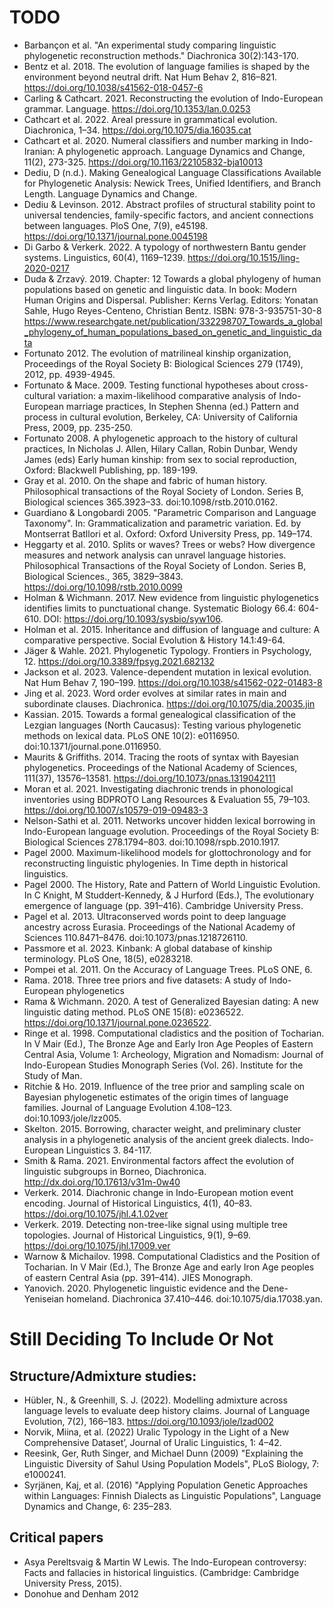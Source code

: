 # TODO

* Barbançon et al. "An experimental study comparing linguistic phylogenetic reconstruction methods." Diachronica 30(2):143-170. 
* Bentz et al. 2018. The evolution of language families is shaped by the environment beyond neutral drift. Nat Hum Behav 2, 816–821. https://doi.org/10.1038/s41562-018-0457-6
* Carling & Cathcart. 2021. Reconstructing the evolution of Indo-European grammar. Language. https://doi.org/10.1353/lan.0.0253
* Cathcart et al. 2022. Areal pressure in grammatical evolution. Diachronica, 1–34. https://doi.org/10.1075/dia.16035.cat
* Cathcart et al. 2020. Numeral classifiers and number marking in Indo-Iranian: A phylogenetic approach. Language Dynamics and Change, 11(2), 273-325. https://doi.org/10.1163/22105832-bja10013
* Dediu, D (n.d.). Making Genealogical Language Classifications Available for Phylogenetic Analysis: Newick Trees, Unified Identifiers, and Branch Length. Language Dynamics and Change.
* Dediu & Levinson. 2012. Abstract profiles of structural stability point to universal tendencies, family-specific factors, and ancient connections between languages. PloS One, 7(9), e45198. https://doi.org/10.1371/journal.pone.0045198
* Di Garbo & Verkerk. 2022. A typology of northwestern Bantu gender systems. Linguistics, 60(4), 1169–1239. https://doi.org/10.1515/ling-2020-0217
* Duda & Zrzavý. 2019. Chapter: 12 Towards a global phylogeny of human populations based on genetic and linguistic data. In book: Modern Human Origins and Dispersal. Publisher: Kerns Verlag. Editors: Yonatan Sahle, Hugo Reyes-Centeno, Christian Bentz. ISBN: 978-3-935751-30-8 https://www.researchgate.net/publication/332298707_Towards_a_global_phylogeny_of_human_populations_based_on_genetic_and_linguistic_data
* Fortunato 2012. The evolution of matrilineal kinship organization, Proceedings of the Royal Society B: Biological Sciences 279 (1749), 2012, pp. 4939-4945.
* Fortunato & Mace. 2009. Testing functional hypotheses about cross-cultural variation: a maxim-likelihood comparative analysis of Indo-European marriage practices, In Stephen Shenna (ed.) Pattern and process in cultural evolution, Berkeley, CA: University of California Press, 2009, pp. 235-250.
* Fortunato 2008. A phylogenetic approach to the history of cultural practices, In Nicholas J. Allen, Hilary Callan, Robin Dunbar, Wendy James (eds) Early human kinship: from sex to social reproduction, Oxford: Blackwell Publishing, pp. 189-199.
* Gray et al. 2010. On the shape and fabric of human history. Philosophical transactions of the Royal Society of London. Series B, Biological sciences 365.3923–33. doi:10.1098/rstb.2010.0162.
* Guardiano & Longobardi 2005. "Parametric Comparison and Language Taxonomy". In: Grammaticalization and parametric variation. Ed. by Montserrat Batllori et al. Oxford: Oxford University Press, pp. 149–174.
* Heggarty et al. 2010. Splits or waves? Trees or webs? How divergence measures and network analysis can unravel language histories. Philosophical Transactions of the Royal Society of London. Series B, Biological Sciences., 365, 3829–3843. https://doi.org/10.1098/rstb.2010.0099
* Holman & Wichmann. 2017. New evidence from linguistic phylogenetics identifies limits to punctuational change. Systematic Biology 66.4: 604-610. DOI: https://doi.org/10.1093/sysbio/syw106.
* Holman et al. 2015. Inheritance and diffusion of language and culture: A comparative perspective. Social Evolution & History 14.1:49-64.
* Jäger & Wahle. 2021. Phylogenetic Typology. Frontiers in Psychology, 12. https://doi.org/10.3389/fpsyg.2021.682132
* Jackson et al. 2023. Valence-dependent mutation in lexical evolution. Nat Hum Behav 7, 190–199. https://doi.org/10.1038/s41562-022-01483-8
* Jing et al. 2023. Word order evolves at similar rates in main and subordinate clauses. Diachronica. https://doi.org/10.1075/dia.20035.jin
* Kassian. 2015. Towards a formal genealogical classification of the Lezgian languages (North Caucasus): Testing various phylogenetic methods on lexical data. PLoS ONE 10(2): e0116950. doi:10.1371/journal.pone.0116950.
* Maurits & Griffiths. 2014. Tracing the roots of syntax with Bayesian phylogenetics. Proceedings of the National Academy of Sciences, 111(37), 13576–13581. https://doi.org/10.1073/pnas.1319042111
* Moran et al. 2021. Investigating diachronic trends in phonological inventories using BDPROTO Lang Resources & Evaluation 55, 79–103. https://doi.org/10.1007/s10579-019-09483-3
* Nelson-Sathi et al. 2011. Networks uncover hidden lexical borrowing in Indo-European language evolution. Proceedings of the Royal Society B: Biological Sciences 278.1794–803. doi:10.1098/rspb.2010.1917.
* Pagel 2000. Maximum-likelihood models for glottochronology and for reconstructing linguistic phylogenies. In Time depth in historical linguistics.
* Pagel 2000. The History, Rate and Pattern of World Linguistic Evolution. In C Knight, M Studdert-Kennedy, & J Hurford (Eds.), The evolutionary emergence of language (pp. 391–416). Cambridge University Press.
* Pagel et al. 2013. Ultraconserved words point to deep language ancestry across Eurasia. Proceedings of the National Academy of Sciences 110.8471–8476. doi:10.1073/pnas.1218726110.
* Passmore et al. 2023. Kinbank: A global database of kinship terminology. PLoS One, 18(5), e0283218.
* Pompei et al. 2011. On the Accuracy of Language Trees. PLoS ONE, 6.
* Rama. 2018. Three tree priors and five datasets: A study of Indo-European phylogenetics
* Rama & Wichmann. 2020. A test of Generalized Bayesian dating: A new linguistic dating method. PLoS ONE 15(8): e0236522. https://doi.org/10.1371/journal.pone.0236522.
* Ringe et al. 1998. Computational cladistics and the position of Tocharian. In V Mair (Ed.), The Bronze Age and Early Iron Age Peoples of Eastern Central Asia, Volume 1: Archeology, Migration and Nomadism: Journal of Indo-European Studies Monograph Series (Vol. 26). Institute for the Study of Man.
* Ritchie & Ho. 2019. Influence of the tree prior and sampling scale on Bayesian phylogenetic estimates of the origin times of language families. Journal of Language Evolution 4.108–123. doi:10.1093/jole/lzz005.
* Skelton. 2015. Borrowing, character weight, and preliminary cluster analysis in a phylogenetic analysis of the ancient greek dialects. Indo-European Linguistics 3. 84-117.
* Smith & Rama. 2021. Environmental factors affect the evolution of linguistic subgroups in Borneo, Diachronica. http://dx.doi.org/10.17613/v31m-0w40
* Verkerk. 2014. Diachronic change in Indo-European motion event encoding. Journal of Historical Linguistics, 4(1), 40–83. https://doi.org/10.1075/jhl.4.1.02ver
* Verkerk. 2019. Detecting non-tree-like signal using multiple tree topologies. Journal of Historical Linguistics, 9(1), 9–69. https://doi.org/10.1075/jhl.17009.ver
* Warnow & Michailov. 1998. Computational Cladistics and the Position of Tocharian. In V Mair (Ed.), The Bronze Age and early Iron Age peoples of eastern Central Asia (pp. 391–414). JIES Monograph.
* Yanovich. 2020. Phylogenetic linguistic evidence and the Dene-Yeniseian homeland. Diachronica 37.410–446. doi:10.1075/dia.17038.yan.



# Still Deciding To Include Or Not

## Structure/Admixture studies:

* Hübler, N., & Greenhill, S. J. (2022). Modelling admixture across language levels to evaluate deep history claims. Journal of Language Evolution, 7(2), 166–183. https://doi.org/10.1093/jole/lzad002
* Norvik, Miina, et al. (2022) Uralic Typology in the Light of a New Comprehensive Dataset’, Journal of Uralic Linguistics, 1: 4–42.
* Reesink, Ger, Ruth Singer, and Michael Dunn (2009) "Explaining the Linguistic Diversity of Sahul Using Population Models", PLoS Biology, 7: e1000241.
* Syrjänen, Kaj, et al. (2016) "Applying Population Genetic Approaches within Languages: Finnish Dialects as Linguistic Populations", Language Dynamics and Change, 6: 235–283.

## Critical papers

* Asya Pereltsvaig & Martin W Lewis. The Indo-European controversy: Facts and fallacies in historical linguistics. (Cambridge: Cambridge University Press, 2015).
* Donohue and Denham 2012

